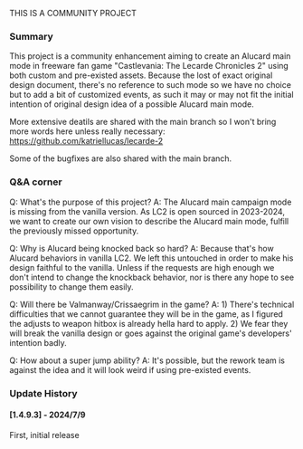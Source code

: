 THIS IS A COMMUNITY PROJECT

### Summary ###

This project is a community enhancement aiming to create an Alucard main mode in freeware fan game "Castlevania: The Lecarde Chronicles 2" using both custom and pre-existed assets.
Because the lost of exact original design document, there's no reference to such mode so we have no choice but to add a bit of customized events, as such it may or may not fit the initial intention of original design idea of a possible Alucard main mode.

More extensive deatils are shared with the main branch so I won't bring more words here unless really necessary: 
https://github.com/katriellucas/lecarde-2

Some of the bugfixes are also shared with the main branch.

### Q&A corner ###

Q: What's the purpose of this project?
A: The Alucard main campaign mode is missing from the vanilla version. As LC2 is open sourced in 2023-2024, we want to create our own vision to describe the Alucard main mode, fulfill the previously missed opportunity.

Q: Why is Alucard being knocked back so hard?
A: Because that's how Alucard behaviors in vanilla LC2. We left this untouched in order to make his design faithful to the vanilla. Unless if the requests are high enough we don't intend to change the knockback behavior, nor is there any hope to see possibility to change them easily.

Q: Will there be Valmanway/Crissaegrim in the game?
A: 1) There's technical difficulties that we cannot guarantee they will be in the game, as I figured the adjusts to weapon hitbox is already hella hard to apply.
2) We fear they will break the vanilla design or goes against the original game's developers' intention badly. 

Q: How about a super jump ability?
A: It's possible, but the rework team is against the idea and it will look weird if using pre-existed events.


### Update History ###

#### [1.4.9.3] - 2024/7/9 #### 

First, initial release
